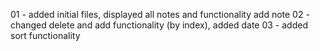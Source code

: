 
01 - added initial files, displayed all notes and functionality add note
02 - changed delete and add functionality (by index), added date
03 - added sort functionality
